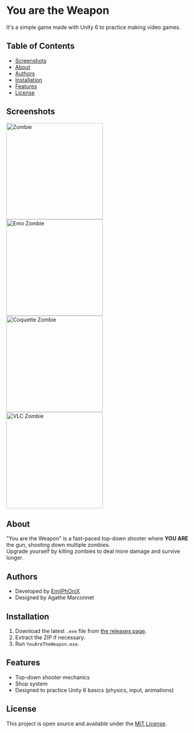 # You are the Weapon

It's a simple game made with Unity 6 to practice making video games.

## Table of Contents

- [Screenshots](#screenshots)
- [About](#about)
- [Authors](#authors)
- [Installation](#installation)
- [Features](#features)
- [License](#license)

<h2>Screenshots</h2>

<img src="https://github.com/user-attachments/assets/e3d3d366-c20c-4dcb-b81c-47aa63bd935c" alt="Zombie" width="256" />
<img src="https://github.com/user-attachments/assets/abd71929-abe3-4f9f-98ee-7ae1a00de912" alt="Emo Zombie" width="256" />
<img src="https://github.com/user-attachments/assets/824f76a7-03d5-4796-9645-ec2ae89adef1" alt="Coquette Zombie" width="256" />
<img src="https://github.com/user-attachments/assets/1537c81f-5f16-4ebf-8df4-058a025a3b44" alt="VLC Zombie" width="256" />

## About

"You are the Weapon" is a fast-paced top-down shooter where **YOU ARE** the gun, shooting down multiple zombies.  
Upgrade yourself by killing zombies to deal more damage and survive longer.


## Authors

- Developed by [EmilPhOniX](https://www.github.com/emilphonix)
- Designed by Agathe Marconnet

## Installation

1. Download the latest `.exe` file from [the releases page](https://github.com/EmilPhOniX/You-Are-The-Weapon/releases).
2. Extract the ZIP if necessary.
3. Run `YouAreTheWeapon.exe`.

## Features

- Top-down shooter mechanics
- Shop system
- Designed to practice Unity 6 basics (physics, input, animations)

## License

This project is open source and available under the [MIT License](LICENSE).
